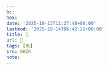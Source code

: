```yaml
---
bc:
hex:
date: '2025-10-13T11:27:48+08:00'
lastmod: '2025-10-14T06:42:22+08:00'
title: 󰙶
url: 󰙶
tags: [魚]
src: GHZR
note:
---
```

